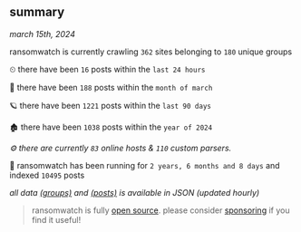 
## summary
_march 15th, 2024_

ransomwatch is currently crawling `362` sites belonging to `180` unique groups

⏲ there have been `16` posts within the `last 24 hours`

🦈 there have been `188` posts within the `month of march`

🪐 there have been `1221` posts within the `last 90 days`

🏚 there have been `1038` posts within the `year of 2024`

_⚙️ there are currently `83` online hosts & `110` custom parsers._

🦕 ransomwatch has been running for `2 years, 6 months and 8 days` and indexed `10495` posts

_all data  [(groups)](http://ransomwhat.telemetry.ltd/groups) and [(posts)](http://ransomwhat.telemetry.ltd/posts) is available in JSON (updated hourly)_

> ransomwatch is fully [open source](https://github.com/joshhighet/ransomwatch#ransomwatch--). please consider [sponsoring](https://github.com/sponsors/joshhighet) if you find it useful!
